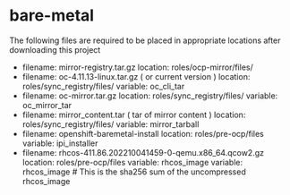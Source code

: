 # bare-metal
The following files are required to be placed in appropriate locations after downloading this project

- filename: mirror-registry.tar.gz
  location: roles/ocp-mirror/files/
- filename: oc-4.11.13-linux.tar.gz ( or current version )
  location: roles/sync_registry/files/
  variable: oc_cli_tar
- filename: oc-mirror.tar.gz
  location: roles/sync_registry/files/
  variable: oc_mirror_tar
- filename: mirror_content.tar ( tar of mirror content )
  location: roles/sync_registry/files/
  variable: mirror_tarball
- filename: openshift-baremetal-install
  location: roles/pre-ocp/files
  variable: ipi_installer
- filename: rhcos-411.86.202210041459-0-qemu.x86_64.qcow2.gz
  location: roles/pre-ocp/files
  variable: rhcos_image
  variable: rhcos_image # This is the sha256 sum of the uncompressed rhcos_image
  